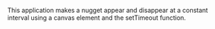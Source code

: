 This application makes a nugget appear and disappear at a constant interval using a canvas element and the setTimeout function.